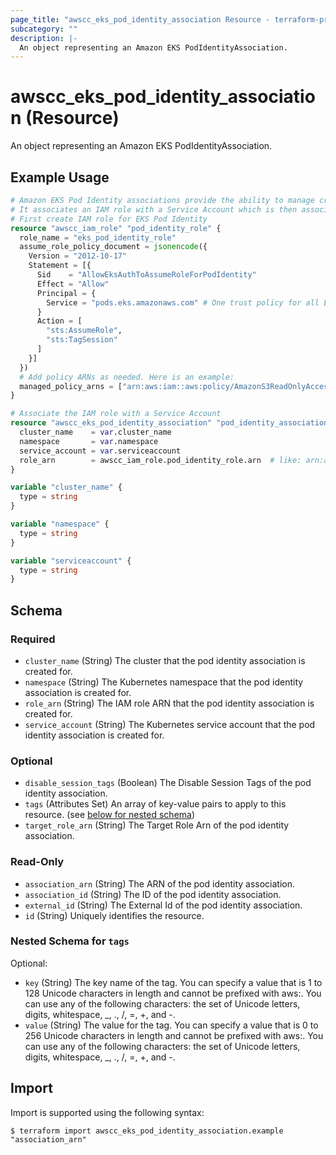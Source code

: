 ```yaml
---
page_title: "awscc_eks_pod_identity_association Resource - terraform-provider-awscc"
subcategory: ""
description: |-
  An object representing an Amazon EKS PodIdentityAssociation.
---
```


# awscc_eks_pod_identity_association (Resource)

An object representing an Amazon EKS PodIdentityAssociation.

## Example Usage

```terraform
# Amazon EKS Pod Identity associations provide the ability to manage credentials for your applications, similar to the way that Amazon EC2 instance profiles provide credentials to Amazon EC2 instances.
# It associates an IAM role with a Service Account which is then associated with Pods. 
# First create IAM role for EKS Pod Identity
resource "awscc_iam_role" "pod_identity_role" {
  role_name = "eks_pod_identity_role"
  assume_role_policy_document = jsonencode({
    Version = "2012-10-17"
    Statement = [{
      Sid    = "AllowEksAuthToAssumeRoleForPodIdentity"
      Effect = "Allow"
      Principal = {
        Service = "pods.eks.amazonaws.com" # One trust policy for all EKS clusters.
      }
      Action = [
        "sts:AssumeRole",
        "sts:TagSession"
      ]
    }]
  })
  # Add policy ARNs as needed. Here is an example:  
  managed_policy_arns = ["arn:aws:iam::aws:policy/AmazonS3ReadOnlyAccess"]
}

# Associate the IAM role with a Service Account
resource "awscc_eks_pod_identity_association" "pod_identity_association_s3_readonly" {
  cluster_name    = var.cluster_name
  namespace       = var.namespace
  service_account = var.serviceaccount
  role_arn        = awscc_iam_role.pod_identity_role.arn  # like: arn:aws:iam::xxxxxxxxxxxx:role/role1
}

variable "cluster_name" {
  type = string
}

variable "namespace" {
  type = string
}

variable "serviceaccount" {
  type = string
}
```

<!-- schema generated by tfplugindocs -->
## Schema

### Required

- `cluster_name` (String) The cluster that the pod identity association is created for.
- `namespace` (String) The Kubernetes namespace that the pod identity association is created for.
- `role_arn` (String) The IAM role ARN that the pod identity association is created for.
- `service_account` (String) The Kubernetes service account that the pod identity association is created for.

### Optional

- `disable_session_tags` (Boolean) The Disable Session Tags of the pod identity association.
- `tags` (Attributes Set) An array of key-value pairs to apply to this resource. (see [below for nested schema](#nestedatt--tags))
- `target_role_arn` (String) The Target Role Arn of the pod identity association.

### Read-Only

- `association_arn` (String) The ARN of the pod identity association.
- `association_id` (String) The ID of the pod identity association.
- `external_id` (String) The External Id of the pod identity association.
- `id` (String) Uniquely identifies the resource.

<a id="nestedatt--tags"></a>
### Nested Schema for `tags`

Optional:

- `key` (String) The key name of the tag. You can specify a value that is 1 to 128 Unicode characters in length and cannot be prefixed with aws:. You can use any of the following characters: the set of Unicode letters, digits, whitespace, _, ., /, =, +, and -.
- `value` (String) The value for the tag. You can specify a value that is 0 to 256 Unicode characters in length and cannot be prefixed with aws:. You can use any of the following characters: the set of Unicode letters, digits, whitespace, _, ., /, =, +, and -.

## Import

Import is supported using the following syntax:

```shell
$ terraform import awscc_eks_pod_identity_association.example "association_arn"
```
